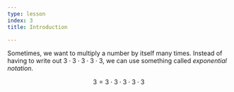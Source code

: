 ```yaml
---
type: lesson
index: 3
title: Introduction

---
```


Sometimes, we want to multiply a number by itself many times. Instead of having to write out $3\cdot3\cdot3\cdot3\cdot3$, we can use something called *exponential notation.*

$$3=3\cdot3\cdot3\cdot3\cdot3$$


<!--stackedit_data:
eyJoaXN0b3J5IjpbLTE4MTA5Mjg0ODBdfQ==
-->